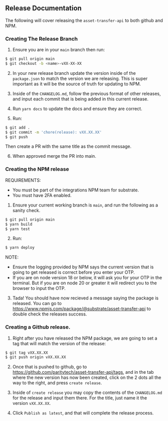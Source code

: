 ## Release Documentation

The following will cover releasing the `asset-transfer-api` to both github and NPM.

### Creating The Release Branch

1. Ensure you are in your `main` branch then run:

```bash
$ git pull origin main
$ git checkout -b <name>-vXX-XX-XX
```

2. In your new release branch update the version inside of the `package.json` to match the version we are releasing. This is super important as it will be the source of truth for updating to NPM. 

3. Inside of the `CHANGELOG.md`, follow the previous format of other releases, and input each commit that is being added in this current release. 

4. Run `yarn docs` to update the docs and ensure they are correct.

5. Run:

```bash
$ git add .
$ git commit -m 'chore(release): vXX.XX.XX'
$ git push
```

Then create a PR with the same title as the commit message.

6. When approved merge the PR into main.

### Creating the NPM release

REQUIREMENTS: 
- You must be part of the integrations NPM team for substrate. 
- You must have 2FA enabled.

1. Ensure your current working branch is `main`, and run the following as a sanity check.

```bash
$ git pull origin main
$ yarn build
$ yarn test
```

2. Run:

```bash
$ yarn deploy
```
NOTE:

- Ensure the logging provided by NPM says the current version that is going to get released is correct before you enter your OTP.
- If you are on node version 18 or below, it will ask you for your OTP in the terminal. But if you are on node 20 or greater it will redirect you to the browser to input the OTP. 

3. Tada! You should have now recieved a message saying the package is released. You can go to https://www.npmjs.com/package/@substrate/asset-transfer-api to double check the releases success.

### Creating a Github release.

1. Right after you have released the NPM package, we are going to set a tag that will match the version of the release:

```bash
$ git tag vXX.XX.XX
$ git push origin vXX.XX.XX
```

2. Once that is pushed to github, go to https://github.com/paritytech/asset-transfer-api/tags, and in the tab where the new version has now been created, click on the 2 dots all the way to the right, and press `create release`.

3. Inside of `create release` you may copy the contents of the `CHANGELOG.md` for the release and input them there. For the title, just name it the version `vXX.XX.XX`.

4. Click `Publish as latest`, and that will complete the release process. 
